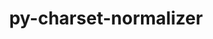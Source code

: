 ---
title: "py-charset-normalizer"
layout: cache
categories: [package, v0.19]
meta: {"versions": ["2.0.12"], "compilers": ["gcc@=11.1.0", "gcc@=7.3.1", "gcc@=7.5.0", "oneapi@=2022.1.0"], "oss": ["amzn2", "ubuntu18.04", "ubuntu20.04"], "platforms": ["linux"], "targets": ["aarch64", "neoverse_n1", "x86_64", "x86_64_v3"], "stacks": ["aws-isc", "aws-isc-aarch64", "data-vis-sdk", "e4s", "e4s-oneapi", "ml-cpu", "ml-cuda", "ml-rocm"], "num_specs": 11, "num_specs_by_stack": {"aws-isc-aarch64": 2, "ml-cpu": 2, "ml-cuda": 2, "ml-rocm": 1, "aws-isc": 1, "data-vis-sdk": 1, "e4s": 4, "e4s-oneapi": 1}}
spec_details: [{"hash": "jchiurdk634rq756shdo7jpaer72kl53", "compiler": "gcc@=7.3.1", "versions": ["2.0.12"], "os": "amzn2", "platform": "linux", "target": "aarch64", "variants": ["build_system=python_pip"], "stacks": ["aws-isc-aarch64"], "size": "-", "tarball": "https://binaries.spack.io/releases/v0.19/build_cache/linux-amzn2-aarch64/gcc-7.3.1/py-charset-normalizer-2.0.12/linux-amzn2-aarch64-gcc-7.3.1-py-charset-normalizer-2.0.12-jchiurdk634rq756shdo7jpaer72kl53.spack"}, {"hash": "wye5dvoaqqdpbs3p77s2ieizgmykfhzw", "compiler": "gcc@=7.3.1", "versions": ["2.0.12"], "os": "amzn2", "platform": "linux", "target": "neoverse_n1", "variants": ["build_system=python_pip"], "stacks": ["aws-isc-aarch64"], "size": "-", "tarball": "https://binaries.spack.io/releases/v0.19/build_cache/linux-amzn2-neoverse_n1/gcc-7.3.1/py-charset-normalizer-2.0.12/linux-amzn2-neoverse_n1-gcc-7.3.1-py-charset-normalizer-2.0.12-wye5dvoaqqdpbs3p77s2ieizgmykfhzw.spack"}, {"hash": "kjagg2gtmhatubs2sptvsr3q4uvuhtho", "compiler": "gcc@=7.3.1", "versions": ["2.0.12"], "os": "amzn2", "platform": "linux", "target": "x86_64_v3", "variants": ["build_system=python_pip"], "stacks": ["ml-cpu", "ml-cuda", "ml-rocm"], "size": "-", "tarball": "https://binaries.spack.io/releases/v0.19/build_cache/linux-amzn2-x86_64_v3/gcc-7.3.1/py-charset-normalizer-2.0.12/linux-amzn2-x86_64_v3-gcc-7.3.1-py-charset-normalizer-2.0.12-kjagg2gtmhatubs2sptvsr3q4uvuhtho.spack"}, {"hash": "r3bqud67zmlhn4kjpkwb3m77pnnnjkms", "compiler": "gcc@=7.3.1", "versions": ["2.0.12"], "os": "amzn2", "platform": "linux", "target": "x86_64_v3", "variants": ["build_system=python_pip"], "stacks": ["ml-cpu", "ml-cuda"], "size": "-", "tarball": "https://binaries.spack.io/releases/v0.19/build_cache/linux-amzn2-x86_64_v3/gcc-7.3.1/py-charset-normalizer-2.0.12/linux-amzn2-x86_64_v3-gcc-7.3.1-py-charset-normalizer-2.0.12-r3bqud67zmlhn4kjpkwb3m77pnnnjkms.spack"}, {"hash": "kftjcekq7shc22ft3pwv73sr2zsqshtx", "compiler": "gcc@=7.3.1", "versions": ["2.0.12"], "os": "amzn2", "platform": "linux", "target": "x86_64_v3", "variants": ["build_system=python_pip"], "stacks": ["aws-isc"], "size": "-", "tarball": "https://binaries.spack.io/releases/v0.19/build_cache/linux-amzn2-x86_64_v3/gcc-7.3.1/py-charset-normalizer-2.0.12/linux-amzn2-x86_64_v3-gcc-7.3.1-py-charset-normalizer-2.0.12-kftjcekq7shc22ft3pwv73sr2zsqshtx.spack"}, {"hash": "vduikh5x6zk265watkks32uo6ayhrx6g", "compiler": "gcc@=7.5.0", "versions": ["2.0.12"], "os": "ubuntu18.04", "platform": "linux", "target": "x86_64", "variants": ["build_system=python_pip"], "stacks": ["data-vis-sdk"], "size": "-", "tarball": "https://binaries.spack.io/releases/v0.19/build_cache/linux-ubuntu18.04-x86_64/gcc-7.5.0/py-charset-normalizer-2.0.12/linux-ubuntu18.04-x86_64-gcc-7.5.0-py-charset-normalizer-2.0.12-vduikh5x6zk265watkks32uo6ayhrx6g.spack"}, {"hash": "ev5qc7hovlpkkrgsk7r3ydgn2ybf6rfo", "compiler": "gcc@=11.1.0", "versions": ["2.0.12"], "os": "ubuntu20.04", "platform": "linux", "target": "x86_64", "variants": ["build_system=python_pip"], "stacks": ["e4s"], "size": "-", "tarball": "https://binaries.spack.io/releases/v0.19/build_cache/linux-ubuntu20.04-x86_64/gcc-11.1.0/py-charset-normalizer-2.0.12/linux-ubuntu20.04-x86_64-gcc-11.1.0-py-charset-normalizer-2.0.12-ev5qc7hovlpkkrgsk7r3ydgn2ybf6rfo.spack"}, {"hash": "cr2mvih4xdohdiiscbb6pp6kvrsv2ugy", "compiler": "gcc@=11.1.0", "versions": ["2.0.12"], "os": "ubuntu20.04", "platform": "linux", "target": "x86_64", "variants": ["build_system=python_pip"], "stacks": ["e4s"], "size": "-", "tarball": "https://binaries.spack.io/releases/v0.19/build_cache/linux-ubuntu20.04-x86_64/gcc-11.1.0/py-charset-normalizer-2.0.12/linux-ubuntu20.04-x86_64-gcc-11.1.0-py-charset-normalizer-2.0.12-cr2mvih4xdohdiiscbb6pp6kvrsv2ugy.spack"}, {"hash": "zb7bvwptqyqhlqcctmup3hexxdqw6uym", "compiler": "gcc@=11.1.0", "versions": ["2.0.12"], "os": "ubuntu20.04", "platform": "linux", "target": "x86_64", "variants": ["build_system=python_pip"], "stacks": ["e4s"], "size": "-", "tarball": "https://binaries.spack.io/releases/v0.19/build_cache/linux-ubuntu20.04-x86_64/gcc-11.1.0/py-charset-normalizer-2.0.12/linux-ubuntu20.04-x86_64-gcc-11.1.0-py-charset-normalizer-2.0.12-zb7bvwptqyqhlqcctmup3hexxdqw6uym.spack"}, {"hash": "lt7lacubvmsnwsk6bxp7owcqkstexlj2", "compiler": "gcc@=11.1.0", "versions": ["2.0.12"], "os": "ubuntu20.04", "platform": "linux", "target": "x86_64", "variants": ["build_system=python_pip"], "stacks": ["e4s"], "size": "-", "tarball": "https://binaries.spack.io/releases/v0.19/build_cache/linux-ubuntu20.04-x86_64/gcc-11.1.0/py-charset-normalizer-2.0.12/linux-ubuntu20.04-x86_64-gcc-11.1.0-py-charset-normalizer-2.0.12-lt7lacubvmsnwsk6bxp7owcqkstexlj2.spack"}, {"hash": "mrwmxe2p7bbdnsqbpvk3vdii6depz2r6", "compiler": "oneapi@=2022.1.0", "versions": ["2.0.12"], "os": "ubuntu20.04", "platform": "linux", "target": "x86_64", "variants": ["build_system=python_pip"], "stacks": ["e4s-oneapi"], "size": "-", "tarball": "https://binaries.spack.io/releases/v0.19/build_cache/linux-ubuntu20.04-x86_64/oneapi-2022.1.0/py-charset-normalizer-2.0.12/linux-ubuntu20.04-x86_64-oneapi-2022.1.0-py-charset-normalizer-2.0.12-mrwmxe2p7bbdnsqbpvk3vdii6depz2r6.spack"}]
---